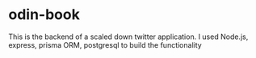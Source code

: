 # odin-book

This is the backend of a scaled down twitter application.
I used Node.js, express, prisma ORM, postgresql to build the functionality

